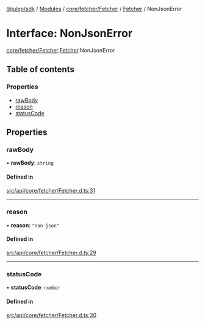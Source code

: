 [@julep/sdk](../README.md) / [Modules](../modules.md) / [core/fetcher/Fetcher](../modules/core_fetcher_Fetcher.md) / [Fetcher](../modules/core_fetcher_Fetcher.Fetcher.md) / NonJsonError

# Interface: NonJsonError

[core/fetcher/Fetcher](../modules/core_fetcher_Fetcher.md).[Fetcher](../modules/core_fetcher_Fetcher.Fetcher.md).NonJsonError

## Table of contents

### Properties

- [rawBody](core_fetcher_Fetcher.Fetcher.NonJsonError.md#rawbody)
- [reason](core_fetcher_Fetcher.Fetcher.NonJsonError.md#reason)
- [statusCode](core_fetcher_Fetcher.Fetcher.NonJsonError.md#statuscode)

## Properties

### rawBody

• **rawBody**: `string`

#### Defined in

[src/api/core/fetcher/Fetcher.d.ts:31](https://github.com/julep-ai/samantha-monorepo/blob/9aefd53/sdks/js/src/api/core/fetcher/Fetcher.d.ts#L31)

___

### reason

• **reason**: ``"non-json"``

#### Defined in

[src/api/core/fetcher/Fetcher.d.ts:29](https://github.com/julep-ai/samantha-monorepo/blob/9aefd53/sdks/js/src/api/core/fetcher/Fetcher.d.ts#L29)

___

### statusCode

• **statusCode**: `number`

#### Defined in

[src/api/core/fetcher/Fetcher.d.ts:30](https://github.com/julep-ai/samantha-monorepo/blob/9aefd53/sdks/js/src/api/core/fetcher/Fetcher.d.ts#L30)
